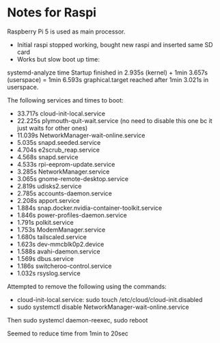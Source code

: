 # Notes for Raspi
Raspberry Pi 5 is used as main processor.

- Initial raspi stopped working, bought new raspi and inserted same SD card
- Works but slow boot up time:

systemd-analyze time
Startup finished in 2.935s (kernel) + 1min 3.657s (userspace) = 1min 6.593s
graphical.target reached after 1min 3.021s in userspace.

The following services and times to boot:

- 33.717s cloud-init-local.service
- 22.225s plymouth-quit-wait.service (no need to disable this one bc it just waits for other ones)
- 11.039s NetworkManager-wait-online.service
-  5.035s snapd.seeded.service
-  4.704s e2scrub_reap.service
-  4.568s snapd.service
-  4.533s rpi-eeprom-update.service
-  3.285s NetworkManager.service
-  3.065s gnome-remote-desktop.service
-  2.819s udisks2.service
-  2.785s accounts-daemon.service
-  2.208s apport.service
-  1.884s snap.docker.nvidia-container-toolkit.service
-  1.846s power-profiles-daemon.service
-  1.791s polkit.service
-  1.753s ModemManager.service
-  1.680s tailscaled.service
-  1.623s dev-mmcblk0p2.device
-  1.588s avahi-daemon.service
-  1.569s dbus.service
-  1.186s switcheroo-control.service
-  1.032s rsyslog.service

Attempted to remove the following using the commands:
- cloud-init-local.service: sudo touch /etc/cloud/cloud-init.disabled
- sudo systemctl disable NetworkManager-wait-online.service

Then sudo systemcl daemon-reexec, sudo reboot

Seemed to reduce time from 1min to 20sec